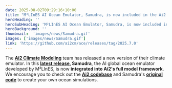 ```yaml
---
date: 2025-08-02T09:29:16+10:00
title: "M²LInES AI Ocean Emulator, Samudra, is now included in the Ai2 ACE codebase"
heroHeading: ''
heroSubHeading: 'M²LInES AI Ocean Emulator, Samudra, is now included in the Ai2 ACE codebase'
heroBackground: ''
thumbnail:  'images/news/Samudra.gif'
images: ['images/news/Samudra.gif']
link: 'https://github.com/ai2cm/ace/releases/tag/2025.7.0'
---
```


The **[Ai2 Climate Modeling](https://allenai.org/climate-modeling)** team has released a new version of their climate emulator. In this **[latest release](https://github.com/ai2cm/ace/releases/tag/2025.7.0), Samudra**, the AI global ocean emulator developed by M²LInES, is now **integrated into Ai2's full model framework**.  We encourage you to check out the **[Ai2 codebase](https://github.com/ai2cm/ace)** and Samudra's **[original code](https://github.com/m2lines/Samudra)** to create your own ocean simulations.  